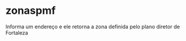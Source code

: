 zonaspmf
========

Informa um endereço e ele retorna a zona definida pelo plano diretor de Fortaleza
